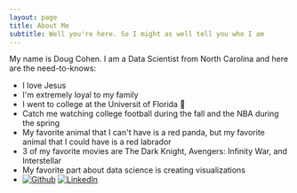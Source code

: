 ```yaml
---
layout: page
title: About Me
subtitle: Well you're here. So I might as well tell you who I am
---
```


My name is Doug Cohen. I am a Data Scientist from North Carolina and here are the need-to-knows:

- I love Jesus
- I'm extremely loyal to my family
- I went to college at the Universit of Florida 🐊
- Catch me watching college football during the fall and the NBA during the spring
- My favorite animal that I can't have is a red panda, but my favorite animal that I could have is a red labrador
- 3 of my favorite movies are The Dark Knight, Avengers: Infinity War, and Interstellar
- My favorite part about data science is creating visualizations
- [![Github](http://img.shields.io/badge/Github-black?style=plastic&logo=github&labelColor=black)](https://github.com/dougscohen) [![LinkedIn](http://img.shields.io/badge/LinkedIn-blue?style=plastic&logo=linkedin&labelColor=blue)](https://www.linkedin.com/in/dougcohen3/)
